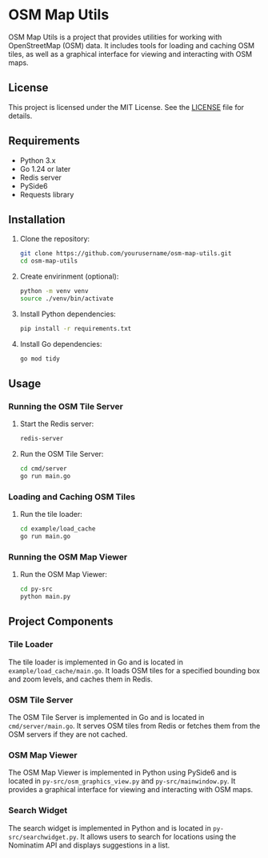 # OSM Map Utils

OSM Map Utils is a project that provides utilities for working with OpenStreetMap (OSM) data. It includes tools for loading and caching OSM tiles, as well as a graphical interface for viewing and interacting with OSM maps.

## License

This project is licensed under the MIT License. See the [LICENSE](LICENSE) file for details.

## Requirements

- Python 3.x
- Go 1.24 or later
- Redis server
- PySide6
- Requests library

## Installation

1. Clone the repository:
    ```sh
    git clone https://github.com/yourusername/osm-map-utils.git
    cd osm-map-utils
    ```

2. Create envirinment (optional):
   ```sh
   python -m venv venv
   source ./venv/bin/activate
   ```
   
3. Install Python dependencies:
    ```sh
    pip install -r requirements.txt
    ```

4. Install Go dependencies:
    ```sh
    go mod tidy
    ```

## Usage

### Running the OSM Tile Server

1. Start the Redis server:
    ```sh
    redis-server
    ```

2. Run the OSM Tile Server:
    ```sh
    cd cmd/server
    go run main.go
    ```

### Loading and Caching OSM Tiles

1. Run the tile loader:
    ```sh
    cd example/load_cache
    go run main.go
    ```

### Running the OSM Map Viewer

1. Run the OSM Map Viewer:
    ```sh
    cd py-src
    python main.py
    ```

## Project Components

### Tile Loader

The tile loader is implemented in Go and is located in `example/load_cache/main.go`. It loads OSM tiles for a specified bounding box and zoom levels, and caches them in Redis.

### OSM Tile Server

The OSM Tile Server is implemented in Go and is located in `cmd/server/main.go`. It serves OSM tiles from Redis or fetches them from the OSM servers if they are not cached.

### OSM Map Viewer

The OSM Map Viewer is implemented in Python using PySide6 and is located in `py-src/osm_graphics_view.py` and `py-src/mainwindow.py`. It provides a graphical interface for viewing and interacting with OSM maps.

### Search Widget

The search widget is implemented in Python and is located in `py-src/searchwidget.py`. It allows users to search for locations using the Nominatim API and displays suggestions in a list.
